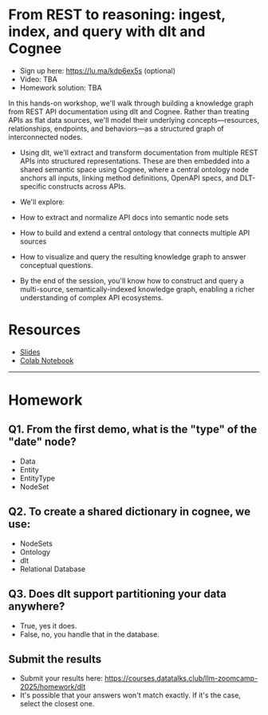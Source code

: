 # From REST to reasoning: ingest, index, and query with dlt and Cognee

* Sign up here: https://lu.ma/kdp6ex5s (optional)
* Video: TBA
* Homework solution: TBA

In this hands-on workshop, we'll walk through building a knowledge graph from REST API documentation using dlt and Cognee. Rather than treating APIs as flat data sources, we'll model their underlying concepts—resources, relationships, endpoints, and behaviors—as a structured graph of interconnected nodes.

* Using dlt, we'll extract and transform documentation from multiple REST APIs into structured representations. These are then embedded into a shared semantic space using Cognee, where a central ontology node anchors all inputs, linking method definitions, OpenAPI specs, and DLT-specific constructs across APIs.

* We'll explore:

* How to extract and normalize API docs into semantic node sets

* How to build and extend a central ontology that connects multiple API sources

* How to visualize and query the resulting knowledge graph to answer conceptual questions.

* By the end of the session, you'll know how to construct and query a multi-source, semantically-indexed knowledge graph, enabling a richer understanding of complex API ecosystems.

# Resources

* [Slides](https://docs.google.com/presentation/d/1oHQilxEVqGGW4S2ctNEE0wHY2LgcjYLaRUziAoinsis/edit?usp=sharing)
* [Colab Notebook](https://colab.research.google.com/drive/1vBA9OIGChcKjjg8r5hHduR0v3A5D6rmH?usp=sharing) 

--- 

# Homework

## Q1. From the first demo, what is the "type" of the "date" node?
* Data
* Entity
* EntityType
* NodeSet

## Q2. To create a shared dictionary in cognee, we use:
* NodeSets
* Ontology
* dlt
* Relational Database

## Q3. Does dlt support partitioning your data anywhere?
* True, yes it does.
* False, no, you handle that in the database.

## Submit the results

* Submit your results here: https://courses.datatalks.club/llm-zoomcamp-2025/homework/dlt
* It's possible that your answers won't match exactly. If it's the case, select the closest one.
